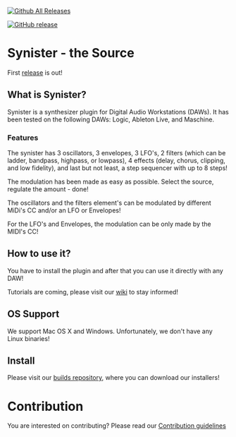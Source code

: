 [![Github All Releases](https://img.shields.io/github/downloads/the-synister/the-source/total.svg)]()

[![GitHub release](https://img.shields.io/github/release/qubyte/rubidium.svg)]()

# Synister - the Source

First [release](https://github.com/the-synister/the-source/releases) is out! 

## What is Synister?

Synister is a synthesizer plugin for Digital Audio Workstations (DAWs). It has been tested on the following DAWs: Logic, Ableton Live, and Maschine. 

### Features

The synister has 3 oscillators, 3 envelopes, 3 LFO's, 2 filters (which can be ladder, bandpass, highpass, or lowpass), 4 effects (delay, chorus, clipping, and low fidelity), and last but not least, a step sequencer with up to 8 steps!

The modulation has been made as easy as possible. Select the source, regulate the amount - done!

The oscillators and the filters element's can be modulated by different MiDi's CC and/or an LFO or Envelopes! 

For the LFO's and Envelopes, the modulation can be only made by the MIDI's CC! 

## How to use it?

You have to install the plugin and after that you can use it directly with any DAW! 

Tutorials are coming, please visit our [wiki](https://github.com/the-synister/source-code/wiki) to stay informed!

## OS Support

We support Mac OS X and Windows. Unfortunately, we don't have any Linux binaries!

## Install

Please visit our [builds repository](https://github.com/the-synister/builds), where you can download our installers! 

# Contribution

You are interested on contributing? Please read our [Contribution guidelines](CONTRIBUTION.md)
